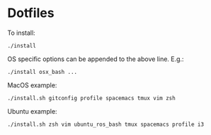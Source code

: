 # Dotfiles

To install:

```
./install
```

OS specific options can be appended to the above line. E.g.:

```
./install osx_bash ...
```

MacOS example:
```
./install.sh gitconfig profile spacemacs tmux vim zsh
```

Ubuntu example:
```
./install.sh zsh vim ubuntu_ros_bash tmux spacemacs profile i3
```
